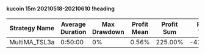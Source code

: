 #### kucoin 15m 20210518-20210610 !heading
| Strategy Name | Average Duration | Max Drawdown | Profit Mean | Profit Sum | Profit Total | Trade Count | Win Rate |
| ------------- | ---------------- | ------------ | ----------- | ---------- | ------------ | ----------- | -------- |
| MultiMA_TSL3a | 0:50:00          | 0%           | 0.56%       | 225.00%    | -421.00%     | 398         | 58.79%   |